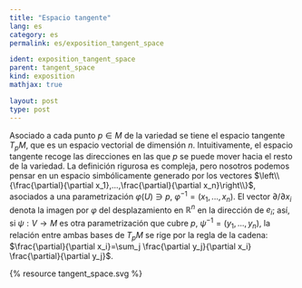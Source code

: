 ```yaml
---
title: "Espacio tangente"
lang: es
category: es
permalink: es/exposition_tangent_space

ident: exposition_tangent_space
parent: tangent_space
kind: exposition
mathjax: true

layout: post
type: post
---
```



Asociado a cada punto $p \in M$ de la variedad se tiene el espacio tangente $T_p M$, que es un espacio vectorial de dimensión $n$. Intuitivamente, el espacio tangente recoge las direcciones en las que $p$ se puede mover hacia el resto de la variedad. La definición rigurosa es compleja, pero nosotros podemos pensar en un espacio simbólicamente generado por los vectores $\left\\{\frac{\partial}{\partial x_1},...,\frac{\partial}{\partial x_n}\right\\}$, asociados a una parametrización $\varphi(U)\ni p$, $\varphi^{-1}=(x_1,...,x_n)$. El vector $\partial/\partial x_i$ denota la imagen por $\varphi$ del desplazamiento en $\mathbb{R} ^n$ en la dirección de $e_i$; así, si $\psi:V\longrightarrow M$ es otra parametrización que cubre $p$, $\psi^{-1}=(y_1,...,y_n)$, la relación entre ambas bases de $T_p M$ se rige por la regla de la cadena: $\frac{\partial}{\partial x_i}=\sum_j \frac{\partial y_j}{\partial x_i} \frac{\partial}{\partial y_j}$.

{% resource tangent_space.svg %}
